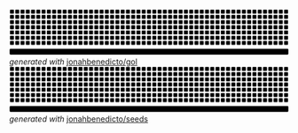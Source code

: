 <img src="./gol-random.svg" alt="Game of Life" />
<em>generated with</em> <a href="https://github.com/jonahbenedicto/gol">jonahbenedicto/gol</a>
<img src="./seeds-random.svg" alt="Seeds" />
<em>generated with</em> <a href="https://github.com/jonahbenedicto/seeds">jonahbenedicto/seeds</a>